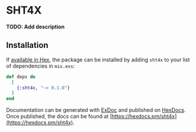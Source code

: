 # SHT4X

**TODO: Add description**

## Installation

If [available in Hex](https://hex.pm/docs/publish), the package can be installed
by adding `sht4x` to your list of dependencies in `mix.exs`:

```elixir
def deps do
  [
    {:sht4x, "~> 0.1.0"}
  ]
end
```

Documentation can be generated with [ExDoc](https://github.com/elixir-lang/ex_doc)
and published on [HexDocs](https://hexdocs.pm). Once published, the docs can
be found at [https://hexdocs.pm/sht4x](https://hexdocs.pm/sht4x).
